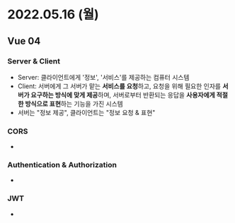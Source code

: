 # 2022.05.16 (월)

## Vue 04



### Server & Client

- Server: 클라이언트에게 '정보', '서비스'를 제공하는 컴퓨터 시스템
- Client: 서버에게 그 서버가 맡는 **서비스를 요청**하고, 요청을 위해 필요한 인자를 **서버가 요구하는 방식에 맞게 제공**하며, 서버로부터 반환되는 응답을 **사용자에게 적절한 방식으로 표현**하는 기능을 가진 시스템
- 서버는 "정보 제공", 클라이언트는 "정보 요청 & 표현"



### CORS

- 



### Authentication & Authorization

- 



### JWT

- 
